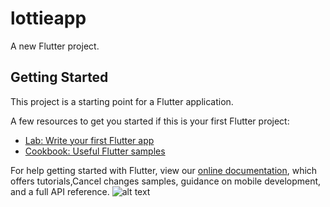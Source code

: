 # lottieapp

A new Flutter project.

## Getting Started

This project is a starting point for a Flutter application.

A few resources to get you started if this is your first Flutter project:

- [Lab: Write your first Flutter app](https://flutter.dev/docs/get-started/codelab)
- [Cookbook: Useful Flutter samples](https://flutter.dev/docs/cookbook)

For help getting started with Flutter, view our
[online documentation](https://flutter.dev/docs), which offers tutorials,Cancel changes
samples, guidance on mobile development, and a full API reference.
![alt text](https://github.com/[username]/[reponame]/blob/[branch]/image.jpg?raw=true)

